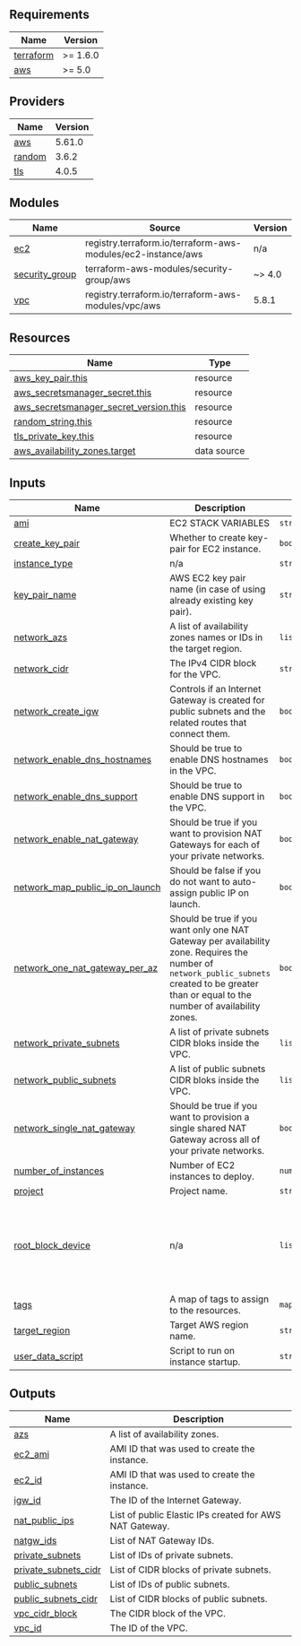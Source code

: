 <!-- BEGIN_TF_DOCS -->
## Requirements

| Name | Version |
|------|---------|
| <a name="requirement_terraform"></a> [terraform](#requirement\_terraform) | >= 1.6.0 |
| <a name="requirement_aws"></a> [aws](#requirement\_aws) | >= 5.0 |

## Providers

| Name | Version |
|------|---------|
| <a name="provider_aws"></a> [aws](#provider\_aws) | 5.61.0 |
| <a name="provider_random"></a> [random](#provider\_random) | 3.6.2 |
| <a name="provider_tls"></a> [tls](#provider\_tls) | 4.0.5 |

## Modules

| Name | Source | Version |
|------|--------|---------|
| <a name="module_ec2"></a> [ec2](#module\_ec2) | registry.terraform.io/terraform-aws-modules/ec2-instance/aws | n/a |
| <a name="module_security_group"></a> [security\_group](#module\_security\_group) | terraform-aws-modules/security-group/aws | ~> 4.0 |
| <a name="module_vpc"></a> [vpc](#module\_vpc) | registry.terraform.io/terraform-aws-modules/vpc/aws | 5.8.1 |

## Resources

| Name | Type |
|------|------|
| [aws_key_pair.this](https://registry.terraform.io/providers/hashicorp/aws/latest/docs/resources/key_pair) | resource |
| [aws_secretsmanager_secret.this](https://registry.terraform.io/providers/hashicorp/aws/latest/docs/resources/secretsmanager_secret) | resource |
| [aws_secretsmanager_secret_version.this](https://registry.terraform.io/providers/hashicorp/aws/latest/docs/resources/secretsmanager_secret_version) | resource |
| [random_string.this](https://registry.terraform.io/providers/hashicorp/random/latest/docs/resources/string) | resource |
| [tls_private_key.this](https://registry.terraform.io/providers/hashicorp/tls/latest/docs/resources/private_key) | resource |
| [aws_availability_zones.target](https://registry.terraform.io/providers/hashicorp/aws/latest/docs/data-sources/availability_zones) | data source |

## Inputs

| Name | Description | Type | Default | Required |
|------|-------------|------|---------|:--------:|
| <a name="input_ami"></a> [ami](#input\_ami) | EC2 STACK VARIABLES | `string` | `null` | no |
| <a name="input_create_key_pair"></a> [create\_key\_pair](#input\_create\_key\_pair) | Whether to create key-pair for EC2 instance. | `bool` | `true` | no |
| <a name="input_instance_type"></a> [instance\_type](#input\_instance\_type) | n/a | `string` | `null` | no |
| <a name="input_key_pair_name"></a> [key\_pair\_name](#input\_key\_pair\_name) | AWS EC2 key pair name (in case of using already existing key pair). | `string` | `null` | no |
| <a name="input_network_azs"></a> [network\_azs](#input\_network\_azs) | A list of availability zones names or IDs in the target region. | `list(string)` | `[]` | no |
| <a name="input_network_cidr"></a> [network\_cidr](#input\_network\_cidr) | The IPv4 CIDR block for the VPC. | `string` | `null` | no |
| <a name="input_network_create_igw"></a> [network\_create\_igw](#input\_network\_create\_igw) | Controls if an Internet Gateway is created for public subnets and the related routes that connect them. | `bool` | `true` | no |
| <a name="input_network_enable_dns_hostnames"></a> [network\_enable\_dns\_hostnames](#input\_network\_enable\_dns\_hostnames) | Should be true to enable DNS hostnames in the VPC. | `bool` | `true` | no |
| <a name="input_network_enable_dns_support"></a> [network\_enable\_dns\_support](#input\_network\_enable\_dns\_support) | Should be true to enable DNS support in the VPC. | `bool` | `true` | no |
| <a name="input_network_enable_nat_gateway"></a> [network\_enable\_nat\_gateway](#input\_network\_enable\_nat\_gateway) | Should be true if you want to provision NAT Gateways for each of your private networks. | `bool` | `false` | no |
| <a name="input_network_map_public_ip_on_launch"></a> [network\_map\_public\_ip\_on\_launch](#input\_network\_map\_public\_ip\_on\_launch) | Should be false if you do not want to auto-assign public IP on launch. | `bool` | `false` | no |
| <a name="input_network_one_nat_gateway_per_az"></a> [network\_one\_nat\_gateway\_per\_az](#input\_network\_one\_nat\_gateway\_per\_az) | Should be true if you want only one NAT Gateway per availability zone. Requires the number of `network_public_subnets` created to be greater than or equal to the number of availability zones. | `bool` | `false` | no |
| <a name="input_network_private_subnets"></a> [network\_private\_subnets](#input\_network\_private\_subnets) | A list of private subnets CIDR bloks inside the VPC. | `list(string)` | `[]` | no |
| <a name="input_network_public_subnets"></a> [network\_public\_subnets](#input\_network\_public\_subnets) | A list of public subnets CIDR bloks inside the VPC. | `list(string)` | `[]` | no |
| <a name="input_network_single_nat_gateway"></a> [network\_single\_nat\_gateway](#input\_network\_single\_nat\_gateway) | Should be true if you want to provision a single shared NAT Gateway across all of your private networks. | `bool` | `false` | no |
| <a name="input_number_of_instances"></a> [number\_of\_instances](#input\_number\_of\_instances) | Number of EC2 instances to deploy. | `number` | `2` | no |
| <a name="input_project"></a> [project](#input\_project) | Project name. | `string` | `null` | no |
| <a name="input_root_block_device"></a> [root\_block\_device](#input\_root\_block\_device) | n/a | `list(any)` | <pre>[<br>  {<br>    "encrypted": true,<br>    "throughput": 200,<br>    "volume_size": 100,<br>    "volume_type": "gp3"<br>  }<br>]</pre> | no |
| <a name="input_tags"></a> [tags](#input\_tags) | A map of tags to assign to the resources. | `map(string)` | `{}` | no |
| <a name="input_target_region"></a> [target\_region](#input\_target\_region) | Target AWS region name. | `string` | `null` | no |
| <a name="input_user_data_script"></a> [user\_data\_script](#input\_user\_data\_script) | Script to run on instance startup. | `string` | n/a | yes |

## Outputs

| Name | Description |
|------|-------------|
| <a name="output_azs"></a> [azs](#output\_azs) | A list of availability zones. |
| <a name="output_ec2_ami"></a> [ec2\_ami](#output\_ec2\_ami) | AMI ID that was used to create the instance. |
| <a name="output_ec2_id"></a> [ec2\_id](#output\_ec2\_id) | AMI ID that was used to create the instance. |
| <a name="output_igw_id"></a> [igw\_id](#output\_igw\_id) | The ID of the Internet Gateway. |
| <a name="output_nat_public_ips"></a> [nat\_public\_ips](#output\_nat\_public\_ips) | List of public Elastic IPs created for AWS NAT Gateway. |
| <a name="output_natgw_ids"></a> [natgw\_ids](#output\_natgw\_ids) | List of NAT Gateway IDs. |
| <a name="output_private_subnets"></a> [private\_subnets](#output\_private\_subnets) | List of IDs of private subnets. |
| <a name="output_private_subnets_cidr"></a> [private\_subnets\_cidr](#output\_private\_subnets\_cidr) | List of CIDR blocks of private subnets. |
| <a name="output_public_subnets"></a> [public\_subnets](#output\_public\_subnets) | List of IDs of public subnets. |
| <a name="output_public_subnets_cidr"></a> [public\_subnets\_cidr](#output\_public\_subnets\_cidr) | List of CIDR blocks of public subnets. |
| <a name="output_vpc_cidr_block"></a> [vpc\_cidr\_block](#output\_vpc\_cidr\_block) | The CIDR block of the VPC. |
| <a name="output_vpc_id"></a> [vpc\_id](#output\_vpc\_id) | The ID of the VPC. |
<!-- END_TF_DOCS -->
